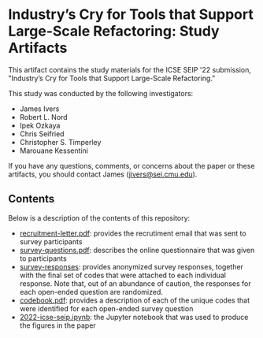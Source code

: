 # Industry’s Cry for Tools that Support Large-Scale Refactoring: Study Artifacts

This artifact contains the study materials for the ICSE SEIP '22 submission, "Industry’s Cry for Tools that Support Large-Scale Refactoring."

This study was conducted by the following investigators:

* James Ivers
* Robert L. Nord
* Ipek Ozkaya
* Chris Seifried
* Christopher S. Timperley
* Marouane Kessentini

If you have any questions, comments, or concerns about the paper or these artifacts, you should contact James (jivers@sei.cmu.edu).


## Contents

Below is a description of the contents of this repository:

* [recruitment-letter.pdf](./recruitment-letter.pdf): provides the recrutiment email that was sent to survey participants
* [survey-questions.pdf](./survey-questions.pdf): describes the online questionnaire that was given to participants
* [survey-responses](./survey-responses.xlsx): provides anonymized survey responses, together with the final set of codes that were attached to each individual response. Note that, out of an abundance of caution, the responses for each open-ended question are randomized.
* [codebook.pdf](./codebook.pdf): provides a description of each of the unique codes that were identified for each open-ended survey question
* [2022-icse-seip.ipynb](./2022-icse-seip.ipynb): the Jupyter notebook that was used to produce the figures in the paper
